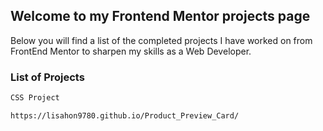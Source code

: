 ## Welcome to my Frontend Mentor projects page

Below you will find a list of the completed projects I have worked on from FrontEnd Mentor to sharpen my skills as a Web Developer.

### List of Projects


```markdown
CSS Project

https://lisahon9780.github.io/Product_Preview_Card/

```

